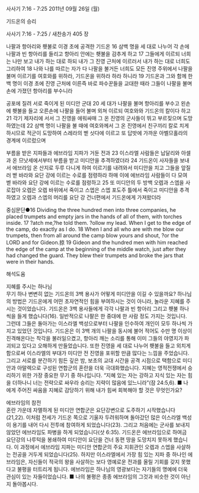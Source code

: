 사사기 7:16 - 7:25 
2011년 09월 26일 (월)

기드온의 승리



사사기 7:16 - 7:25 / 새찬송가 405 장


나팔과 항아리와 횃불로 이경 초에 공격한 기드온
16 삼백 명을 세 대로 나누어 각 손에 나팔과 빈 항아리를 들리고 항아리 안에는 횃불을 감추게 하고 17 그들에게 이르되 너희는 나만 보고 내가 하는 대로 하되 내가 그 진영 근처에 이르러서 내가 하는 대로 너희도 그리하여 18 나와 나를 따르는 자가 다 나팔을 불거든 너희도 모든 진영 주위에서 나팔을 불며 이르기를 여호와를 위하라, 기드온을 위하라 하라 하니라 19 기드온과 그와 함께 한 백 명이 이경 초에 진영 근처에 이른즉 바로 파수꾼들을 교대한 때라 그들이 나팔을 불며 손에 가졌던 항아리를 부수니라

공포에 질려 서로 죽이게 된 미디안 군대
20 세 대가 나팔을 불며 항아리를 부수고 왼손에 횃불을 들고 오른손에 나팔을 들어 불며 외쳐 이르되 여호와와 기드온의 칼이다 하고 21 각기 제자리에 서서 그 진영을 에워싸매 그 온 진영의 군사들이 뛰고 부르짖으며 도망하였는데 22 삼백 명이 나팔을 불 때에 여호와께서 그 온 진영에서 친구끼리 칼로 치게 하시므로 적군이 도망하여 스레라의 벧 싯다에 이르고 또 답밧에 가까운 아벨므홀라의 경계에 이르렀으며

부름을 받은 지파들과 에브라임 지파가 거둔 전과
23 이스라엘 사람들은 납달리와 아셀과 온 므낫세에서부터 부름을 받고 미디안을 추격하였더라 24 기드온이 사자들을 보내서 에브라임 온 산지로 두루 다니게 하여 이르기를 내려와서 미디안을 치고 그들을 앞질러 벧 바라와 요단 강에 이르는 수로를 점령하라 하매 이에 에브라임 사람들이 다 모여 벧 바라와 요단 강에 이르는 수로를 점령하고 25 또 미디안의 두 방백 오렙과 스엡을 사로잡아 오렙은 오렙 바위에서 죽이고 스엡은 스엡 포도주 틀에서 죽이고 미디안을 추격하였고 오렙과 스엡의 머리를 요단 강 건너편에서 기드온에게 가져왔더라

중심문단●16 Dividing the three hundred men into three companies, he placed trumpets and empty jars in the hands of all of them, with torches inside. 17 ?atch me,?he told them. ?ollow my lead. When I get to the edge of the camp, do exactly as I do. 18 When I and all who are with me blow our trumpets, then from all around the camp blow yours and shout, ?or the LORD and for Gideon.掠 19 Gideon and the hundred men with him reached the edge of the camp at the beginning of the middle watch, just after they had changed the guard. They blew their trumpets and broke the jars that were in their hands.

해석도움





지혜를 주시는 하나님  
무기 하나 변변히 없는 기드온의 3백 용사가 어떻게 미디안을 이길 수 있을까요? 하나님의 방법은 기드온에게 어떤 초자연적인 힘을 부여하시는 것이 아니라, 놀라운 지혜를 주시는 것이었습니다. 기드온은 3백 용사들에게 각각 나팔과 빈 항아리 그리고 횃불 하나씩을 들게 했습니다(16). 일반적으로 나팔은 한 중대에 한 사람 정도 가지는 것입니다. 그런데 그들은 돌아가는 이스라엘 백성으로부터 나팔을 인수하여 개인이 모두 하나씩 가지고 있었던 것입니다. 기드온은 이 3백 개의 나팔을 동시에 불어 적어도 수만 명 이상이 진격해온다는 착각을 불러일으켰고, 항아리 깨는 소리를 통해 이미 그들의 야영지가 파괴되고 있다고 오해하게 만들었습니다. 또한 진영을 세 대로 나누어 횃불을 들고 외치게 함으로써 이스라엘의 부대가 미디안 전 진영을 포위할 만큼 많다는 느낌을 주었습니다. 그리고 서로를 분간하기 힘든 깊은 밤, 보초의 교대 시간을 공격 시점으로 택함으로 미디안과 아말렉으로 구성된 연합군의 혼란을 더욱 극대화했습니다. 지혜는 영적전쟁에서 승리하기 위한 가장 중요한 무기 중 하나입니다. “지혜 있는 자는 강하고 지식 있는 자는 힘을 더하나니 너는 전략으로 싸우라 승리는 지략이 많음에 있느니라”(잠 24:5,6).
■ 나에게 주어진 싸움을 지혜로 감당하기 위해 내가 힘써 회복해야 할 것은 무엇인가요?

에브라임의 참전  
혼란 가운데 자멸하게 된 미디안 연합군은 요단강변으로 도주하기 시작했습니다(21,22). 이처럼 전세가 기드온 쪽으로 기울자 두려워하며 돌아갔던 많은 이스라엘 백성이 용기를 내어 다시 전투에 참여하게 되었습니다(23). 그리고 처음에는 군사를 보내지 않았던 에브라임도 파병을 하게 되었습니다(삿 6:35). 기드온은 에브라임으로 하여금 요단강의 나루턱을 봉쇄하여 미디안이 요단을 건너 동편 땅을 도망치지 못하게 했습니다. 이 과정에서 에브라임 지파는 미디안 연합군의 주요 지휘관인 오렙과 스엡을 사살하는 전공을 거두게 되었습니다(25). 하지만 이스라엘에서 가장 힘 있는 지파 중 하나인 에브라임은, 자신들이 적국의 왕을 사살하는 보다 영예로운 전과를 올릴 기회를 갖지 못했다고 불평을 터트리게 됩니다. 에브라임은 하나님의 영광보다는 자기들의 명예에 더욱 관심이 있는 자들이었습니다.
■ 나의 불평은 종종 에브라임의 그것과 비슷한 것이 아닌지 돌아봅시다.